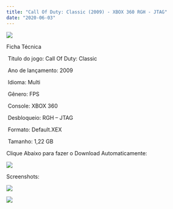 ```yaml
---
title: "Call Of Duty: Classic (2009) - XBOX 360 RGH - JTAG"
date: "2020-06-03"
---
```


[![](https://1.bp.blogspot.com/-nVzPYc2iILU/Xtb7IQnubRI/AAAAAAAAJX8/46407Qwos24HGmkJpxFqirUcaG7lJyQTwCK4BGAsYHg/s320/01.jpg)](https://1.bp.blogspot.com/-nVzPYc2iILU/Xtb7IQnubRI/AAAAAAAAJX8/46407Qwos24HGmkJpxFqirUcaG7lJyQTwCK4BGAsYHg/01.jpg)

Ficha Técnica

 Titulo do jogo: Call Of Duty: Classic

 Ano de lançamento: 2009

 Idioma: Multi 

 Gênero: FPS

 Console: XBOX 360

 Desbloqueio: RGH – JTAG

 Formato: Default.XEX

 Tamanho: 1,22 GB

Clique Abaixo para fazer o Download Automaticamente:

[![](https://1.bp.blogspot.com/-eNerQjlxWXg/Xsyoy1YwxPI/AAAAAAAAG8o/qs-0XGNQDR4jSn0uGinE3EzKZZ6GoZnEACPcBGAYYCw/s1600/LINK1.png)](https://zee.gl/sneGDPN0)

Screenshots:

[![](https://1.bp.blogspot.com/-opWrqUDos5U/Xtb7I2EgiCI/AAAAAAAAJYA/BaG8X98IAdgLPpBTIRo3vBop27HfY19wwCK4BGAsYHg/w400-h225/maxresdefault{df0b4067d4cf89da3ca8e6c7a68e90e99b01985f87ec33497998002e9f13b411}2B{df0b4067d4cf89da3ca8e6c7a68e90e99b01985f87ec33497998002e9f13b411}25281{df0b4067d4cf89da3ca8e6c7a68e90e99b01985f87ec33497998002e9f13b411}2529.jpg)](https://1.bp.blogspot.com/-opWrqUDos5U/Xtb7I2EgiCI/AAAAAAAAJYA/BaG8X98IAdgLPpBTIRo3vBop27HfY19wwCK4BGAsYHg/maxresdefault{df0b4067d4cf89da3ca8e6c7a68e90e99b01985f87ec33497998002e9f13b411}2B{df0b4067d4cf89da3ca8e6c7a68e90e99b01985f87ec33497998002e9f13b411}25281{df0b4067d4cf89da3ca8e6c7a68e90e99b01985f87ec33497998002e9f13b411}2529.jpg)

[![](https://1.bp.blogspot.com/-mjNukLKdSn4/Xtb7JZjk7fI/AAAAAAAAJYE/H4V1ZbE1CoA-S0SRz2hJb13cg75oSzTuACK4BGAsYHg/w400-h225/maxresdefault.jpg)](https://1.bp.blogspot.com/-mjNukLKdSn4/Xtb7JZjk7fI/AAAAAAAAJYE/H4V1ZbE1CoA-S0SRz2hJb13cg75oSzTuACK4BGAsYHg/maxresdefault.jpg)
